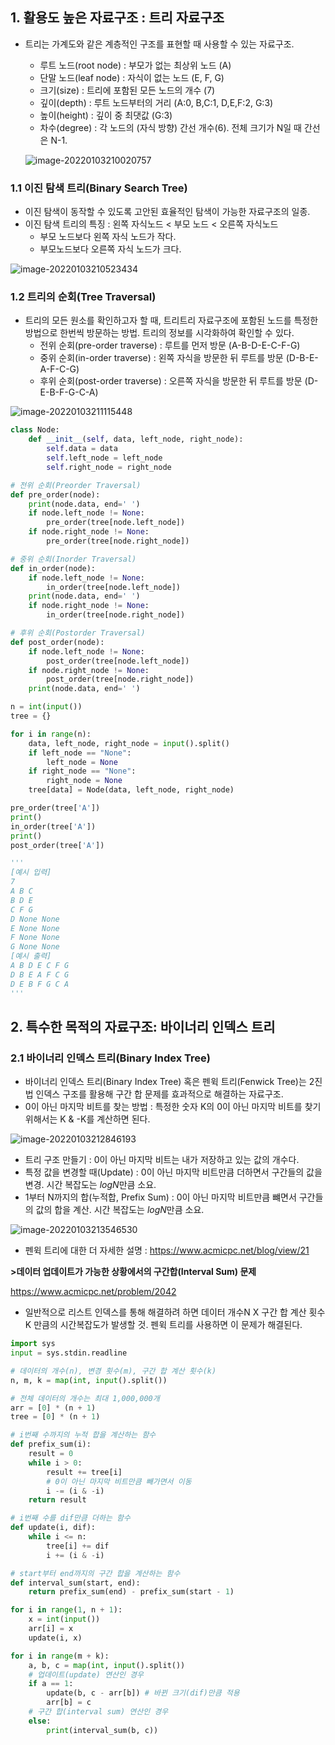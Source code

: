 ## 1. 활용도 높은 자료구조 : 트리 자료구조

- 트리는 가계도와 같은 계층적인 구조를 표현할 때 사용할 수 있는 자료구조.

  - 루트 노드(root node) : 부모가 없는 최상위 노드 (A)
  - 단말 노드(leaf node) : 자식이 없는 노드 (E, F, G)
  - 크기(size) : 트리에 포함된 모든 노드의 개수 (7)
  - 깊이(depth) : 루트 노드부터의 거리 (A:0, B,C:1, D,E,F:2, G:3)
  - 높이(height) : 깊이 중 최댓값 (G:3)
  - 차수(degree) : 각 노드의 (자식 방향) 간선 개수(6). 전체 크기가 N일 때 간선은 N-1.

  ![image-20220103210020757](../../../images/0_자료구조/image-20220103210020757.png)

### 1.1 이진 탐색 트리(Binary Search Tree)

- 이진 탐색이 동작할 수 있도록 고안된 효율적인 탐색이 가능한 자료구조의 일종.
- 이진 탐색 트리의 특징 : 왼쪽 자식노드 < 부모 노드 < 오른쪽 자식노드
  - 부모 노드보다 왼쪽 자식 노드가 작다.
  - 부모노드보다 오른쪽 자식 노드가 크다.

![image-20220103210523434](../../../images/0_자료구조/image-20220103210523434.png)

### 1.2 트리의 순회(Tree Traversal)

- 트리의 모든 원소를 확인하고자 할 때, 트리트리 자료구조에 포함된 노드를 특정한 방법으로 한번씩 방문하는 방법. 트리의 정보를 시각화하여 확인할 수 있다. 
  - 전위 순회(pre-order traverse) : 루트를 먼저 방문 (A-B-D-E-C-F-G)
  - 중위 순회(in-order traverse) : 왼쪽 자식을 방문한 뒤 루트를 방문 (D-B-E-A-F-C-G)
  - 후위 순회(post-order traverse) : 오른쪽 자식을 방문한 뒤 루트를 방문 (D-E-B-F-G-C-A)

![image-20220103211115448](../../../images/0_자료구조/image-20220103211115448.png)

```python
class Node:
    def __init__(self, data, left_node, right_node):
        self.data = data
        self.left_node = left_node
        self.right_node = right_node

# 전위 순회(Preorder Traversal)
def pre_order(node):
    print(node.data, end=' ')
    if node.left_node != None:
        pre_order(tree[node.left_node])
    if node.right_node != None:
        pre_order(tree[node.right_node])

# 중위 순회(Inorder Traversal)
def in_order(node):
    if node.left_node != None:
        in_order(tree[node.left_node])
    print(node.data, end=' ')
    if node.right_node != None:
        in_order(tree[node.right_node])

# 후위 순회(Postorder Traversal)
def post_order(node):
    if node.left_node != None:
        post_order(tree[node.left_node])
    if node.right_node != None:
        post_order(tree[node.right_node])
    print(node.data, end=' ')

n = int(input())
tree = {}

for i in range(n):
    data, left_node, right_node = input().split()
    if left_node == "None":
        left_node = None
    if right_node == "None":
        right_node = None
    tree[data] = Node(data, left_node, right_node)

pre_order(tree['A'])
print()
in_order(tree['A'])
print()
post_order(tree['A'])

'''
[예시 입력]
7
A B C
B D E
C F G
D None None
E None None
F None None
G None None
[예시 출력]
A B D E C F G 
D B E A F C G 
D E B F G C A 
'''
```



## 2. 특수한 목적의 자료구조: 바이너리 인덱스 트리

### 2.1 바이너리 인덱스 트리(Binary Index Tree)

- 바이너리 인덱스 트리(Binary Index Tree) 혹은 펜윅 트리(Fenwick Tree)는 2진법 인덱스 구조를 활용해 구간 합 문제를 효과적으로 해결하는 자료구조.
- 0이 아닌 마지막 비트를 찾는 방법 : 특정한 숫자 K의 0이 아닌 마지막 비트를 찾기 위해서는 K & -K를 계산하면 된다.

![image-20220103212846193](../../../images/0_자료구조/image-20220103212846193.png)



- 트리 구조 만들기 : 0이 아닌 마지막 비트는 내가 저장하고 있는 값의 개수다.
- 특정 값을 변경할 때(Update) : 0이 아닌 마지막 비트만큼 더하면서 구간들의 값을 변경. 시간 복잡도는 $logN$만큼 소요.
- 1부터 N까지의 합(누적합, Prefix Sum) : 0이 아닌 마지막 비트만큼 뺴면서 구간들의 값의 합을 계산. 시간 복잡도는 $logN$만큼 소요.

![image-20220103213546530](../../../images/0_자료구조/image-20220103213546530.png)

- 펜윅 트리에 대한 더 자세한 설명 : https://www.acmicpc.net/blog/view/21



**>데이터 업데이트가 가능한 상황에서의 구간합(Interval Sum) 문제**

https://www.acmicpc.net/problem/2042

- 일반적으로 리스트 인덱스를 통해 해결하려 하면 데이터 개수N X 구간 합 계산 횟수 K 만큼의 시간복잡도가 발생할 것. 펜윅 트리를 사용하면 이 문제가 해결된다.



```python
import sys
input = sys.stdin.readline

# 데이터의 개수(n), 변경 횟수(m), 구간 합 계산 횟수(k)
n, m, k = map(int, input().split())

# 전체 데이터의 개수는 최대 1,000,000개
arr = [0] * (n + 1)
tree = [0] * (n + 1)

# i번째 수까지의 누적 합을 계산하는 함수
def prefix_sum(i):
    result = 0
    while i > 0:
        result += tree[i]
        # 0이 아닌 마지막 비트만큼 빼가면서 이동
        i -= (i & -i)
    return result

# i번째 수를 dif만큼 더하는 함수
def update(i, dif):
    while i <= n:
        tree[i] += dif
        i += (i & -i)

# start부터 end까지의 구간 합을 계산하는 함수
def interval_sum(start, end):
    return prefix_sum(end) - prefix_sum(start - 1)

for i in range(1, n + 1):
    x = int(input())
    arr[i] = x
    update(i, x)

for i in range(m + k):
    a, b, c = map(int, input().split())
    # 업데이트(update) 연산인 경우
    if a == 1:
        update(b, c - arr[b]) # 바뀐 크기(dif)만큼 적용
        arr[b] = c
    # 구간 합(interval sum) 연산인 경우
    else:
        print(interval_sum(b, c))
```

